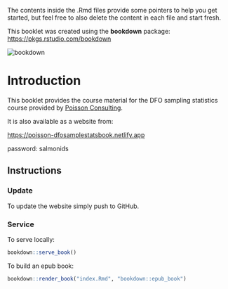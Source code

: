 The contents inside the .Rmd files provide some pointers to help you get started, but feel free to also delete the content in each file and start fresh.

This booklet was created using the **bookdown** package: https://pkgs.rstudio.com/bookdown

<!-- badges: start -->
![bookdown](https://github.com/poissonconsulting/DFOsamplestatsbook/workflows/bookdown/badge.svg)
<!-- badges: end -->

# Introduction 

This booklet provides the course material for the DFO sampling statistics course provided by [Poisson Consulting](https://www.poissonconsulting.ca). 

It is also available as a website from:

https://poisson-dfosamplestatsbook.netlify.app

password: salmonids

## Instructions

### Update

To update the website simply push to GitHub.

### Service

To serve locally:
```r
bookdown::serve_book()
```

To build an epub book:
```r
bookdown::render_book("index.Rmd", "bookdown::epub_book")
```
